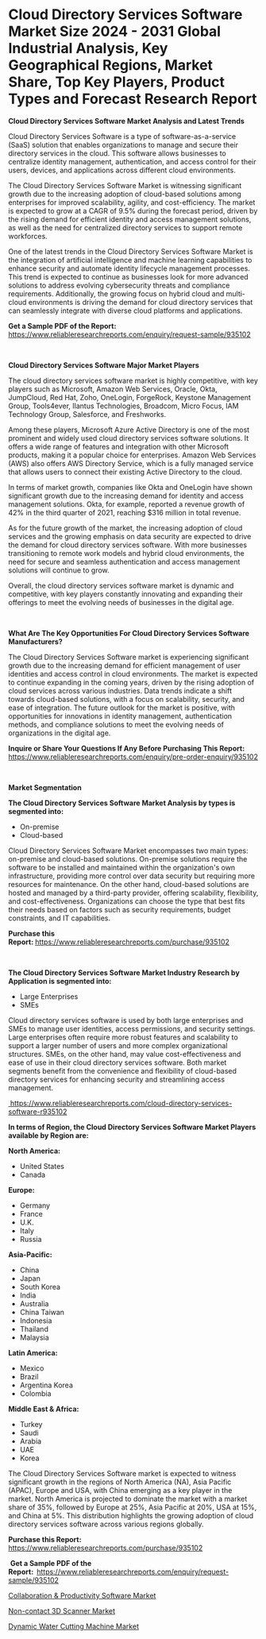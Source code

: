 <p><h1>Cloud Directory Services Software Market Size 2024 - 2031 Global Industrial Analysis, Key Geographical Regions, Market Share, Top Key Players, Product Types and Forecast Research Report</h1></p><p><strong>Cloud Directory Services Software Market Analysis and Latest Trends</strong></p>
<p><p>Cloud Directory Services Software is a type of software-as-a-service (SaaS) solution that enables organizations to manage and secure their directory services in the cloud. This software allows businesses to centralize identity management, authentication, and access control for their users, devices, and applications across different cloud environments.</p><p>The Cloud Directory Services Software Market is witnessing significant growth due to the increasing adoption of cloud-based solutions among enterprises for improved scalability, agility, and cost-efficiency. The market is expected to grow at a CAGR of 9.5% during the forecast period, driven by the rising demand for efficient identity and access management solutions, as well as the need for centralized directory services to support remote workforces.</p><p>One of the latest trends in the Cloud Directory Services Software Market is the integration of artificial intelligence and machine learning capabilities to enhance security and automate identity lifecycle management processes. This trend is expected to continue as businesses look for more advanced solutions to address evolving cybersecurity threats and compliance requirements. Additionally, the growing focus on hybrid cloud and multi-cloud environments is driving the demand for cloud directory services that can seamlessly integrate with diverse cloud platforms and applications.</p></p>
<p><strong>Get a Sample PDF of the Report:&nbsp;</strong> <a href="https://www.reliableresearchreports.com/enquiry/request-sample/935102">https://www.reliableresearchreports.com/enquiry/request-sample/935102</a></p>
<p>&nbsp;</p>
<p><strong>Cloud Directory Services Software Major Market Players</strong></p>
<p><p>The cloud directory services software market is highly competitive, with key players such as Microsoft, Amazon Web Services, Oracle, Okta, JumpCloud, Red Hat, Zoho, OneLogin, ForgeRock, Keystone Management Group, Tools4ever, Ilantus Technologies, Broadcom, Micro Focus, IAM Technology Group, Salesforce, and Freshworks.</p><p>Among these players, Microsoft Azure Active Directory is one of the most prominent and widely used cloud directory services software solutions. It offers a wide range of features and integration with other Microsoft products, making it a popular choice for enterprises. Amazon Web Services (AWS) also offers AWS Directory Service, which is a fully managed service that allows users to connect their existing Active Directory to the cloud.</p><p>In terms of market growth, companies like Okta and OneLogin have shown significant growth due to the increasing demand for identity and access management solutions. Okta, for example, reported a revenue growth of 42% in the third quarter of 2021, reaching $316 million in total revenue.</p><p>As for the future growth of the market, the increasing adoption of cloud services and the growing emphasis on data security are expected to drive the demand for cloud directory services software. With more businesses transitioning to remote work models and hybrid cloud environments, the need for secure and seamless authentication and access management solutions will continue to grow.</p><p>Overall, the cloud directory services software market is dynamic and competitive, with key players constantly innovating and expanding their offerings to meet the evolving needs of businesses in the digital age.</p></p>
<p>&nbsp;</p>
<p><strong>What Are The Key Opportunities For Cloud Directory Services Software Manufacturers?</strong></p>
<p><p>The Cloud Directory Services Software market is experiencing significant growth due to the increasing demand for efficient management of user identities and access control in cloud environments. The market is expected to continue expanding in the coming years, driven by the rising adoption of cloud services across various industries. Data trends indicate a shift towards cloud-based solutions, with a focus on scalability, security, and ease of integration. The future outlook for the market is positive, with opportunities for innovations in identity management, authentication methods, and compliance solutions to meet the evolving needs of organizations in the digital age.</p></p>
<p><strong>Inquire or Share Your Questions If Any Before Purchasing This Report:</strong> <a href="https://www.reliableresearchreports.com/enquiry/pre-order-enquiry/935102">https://www.reliableresearchreports.com/enquiry/pre-order-enquiry/935102</a></p>
<p>&nbsp;</p>
<p><strong>Market Segmentation</strong></p>
<p><strong>The Cloud Directory Services Software Market Analysis by types is segmented into:</strong></p>
<p><ul><li>On-premise</li><li>Cloud-based</li></ul></p>
<p><p>Cloud Directory Services Software Market encompasses two main types: on-premise and cloud-based solutions. On-premise solutions require the software to be installed and maintained within the organization's own infrastructure, providing more control over data security but requiring more resources for maintenance. On the other hand, cloud-based solutions are hosted and managed by a third-party provider, offering scalability, flexibility, and cost-effectiveness. Organizations can choose the type that best fits their needs based on factors such as security requirements, budget constraints, and IT capabilities.</p></p>
<p><strong>Purchase this Report:&nbsp;</strong><a href="https://www.reliableresearchreports.com/purchase/935102">https://www.reliableresearchreports.com/purchase/935102</a></p>
<p>&nbsp;</p>
<p><strong>The Cloud Directory Services Software Market Industry Research by Application is segmented into:</strong></p>
<p><ul><li>Large Enterprises</li><li>SMEs</li></ul></p>
<p><p>Cloud directory services software is used by both large enterprises and SMEs to manage user identities, access permissions, and security settings. Large enterprises often require more robust features and scalability to support a larger number of users and more complex organizational structures. SMEs, on the other hand, may value cost-effectiveness and ease of use in their cloud directory services software. Both market segments benefit from the convenience and flexibility of cloud-based directory services for enhancing security and streamlining access management.</p></p>
<p><a href="https://www.reliableresearchreports.com/cloud-directory-services-software-r935102">&nbsp;https://www.reliableresearchreports.com/cloud-directory-services-software-r935102</a></p>
<p><strong>In terms of Region, the Cloud Directory Services Software Market Players available by Region are:</strong></p>
<p>
    <p> <strong> North America: </strong>
        <ul>
            <li>United States</li>
            <li>Canada</li>
        </ul>
        </p> 
    <p> <strong> Europe: </strong>
        <ul>
            <li>Germany</li>
            <li>France</li>
            <li>U.K.</li>
            <li>Italy</li>
            <li>Russia</li>
        </ul>
        </p> 
    <p> <strong> Asia-Pacific: </strong>
        <ul>
            <li>China</li>
            <li>Japan</li>
            <li>South Korea</li>
            <li>India</li>
            <li>Australia</li>
            <li>China Taiwan</li>
            <li>Indonesia</li>
            <li>Thailand</li>
            <li>Malaysia</li>
        </ul>
        </p> 
    <p> <strong> Latin America: </strong>
        <ul>
            <li>Mexico</li>
            <li>Brazil</li>
            <li>Argentina Korea</li>
            <li>Colombia</li>
        </ul>
        </p> 
    <p> <strong> Middle East & Africa: </strong>
        <ul>
            <li>Turkey</li>
            <li>Saudi</li>
            <li>Arabia</li>
            <li>UAE</li>
            <li>Korea</li>
        </ul>
    </p>
    </p>
<p><p>The Cloud Directory Services Software market is expected to witness significant growth in the regions of North America (NA), Asia Pacific (APAC), Europe and USA, with China emerging as a key player in the market. North America is projected to dominate the market with a market share of 35%, followed by Europe at 25%, Asia Pacific at 20%, USA at 15%, and China at 5%. This distribution highlights the growing adoption of cloud directory services software across various regions globally.</p></p>
<p><strong>Purchase this Report: </strong><a href="https://www.reliableresearchreports.com/purchase/935102">https://www.reliableresearchreports.com/purchase/935102</a></p>
<p>&nbsp;<strong>Get a Sample PDF of the Report:&nbsp;&nbsp;</strong><a href="https://www.reliableresearchreports.com/enquiry/request-sample/935102">https://www.reliableresearchreports.com/enquiry/request-sample/935102</a></p>
<p><strong></strong></p>
<p><p><a href="https://github.com/RoccoManning/Market-Research-Report-List-4/blob/main/collaboration-productivity-software-market.md">Collaboration & Productivity Software Market</a></p><p><a href="https://www.linkedin.com/pulse/non-contact-3d-scanner-market-insight-trends-growth-forecasted-w5ahf">Non-contact 3D Scanner Market</a></p><p><a href="https://www.linkedin.com/pulse/dynamic-water-cutting-machine-market-key-successful-business-vxlee">Dynamic Water Cutting Machine Market</a></p></p>